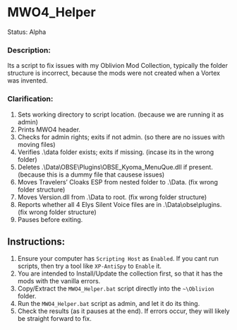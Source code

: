 # MWO4_Helper
Status: Alpha

### Description:
Its a script to fix issues with my Oblivion Mod Collection, typically the folder structure is incorrect, because the mods were not created when a Vortex was invented. 

### Clarification:
1. Sets working directory to script location. (because we are running it as admin)
2. Prints MWO4 header.
3. Checks for admin rights; exits if not admin. (so there are no issues with moving files)
4. Verifies .\data folder exists; exits if missing. (incase its in the wrong folder)
5. Deletes .\Data\OBSE\Plugins\OBSE_Kyoma_MenuQue.dll if present. (because this is a dummy file that causese issues)
6. Moves Travelers’ Cloaks ESP from nested folder to .\Data. (fix wrong folder structure)
7. Moves Version.dll from .\Data to root. (fix wrong folder structure)
8. Reports whether all 4 Elys Silent Voice files are in .\Data\obse\plugins. (fix wrong folder structure)
9. Pauses before exiting.

## Instructions:
1. Ensure your computer has `Scripting Host` as `Enabled`. If you cant run scripts, then try a tool like `XP-AntiSpy` to `Enable` it.
2. You are intended to Install/Update the collection first, so that it has the mods with the vanilla errors.
3. Copy/Extract the `MWO4_Helper.bat` script directly into the `~\Oblivion` folder.
4. Run the `MWO4_Helper.bat` script as admin, and let it do its thing.
5. Check the results (as it pauses at the end). If errors occur, they will likely be straight forward to fix.
